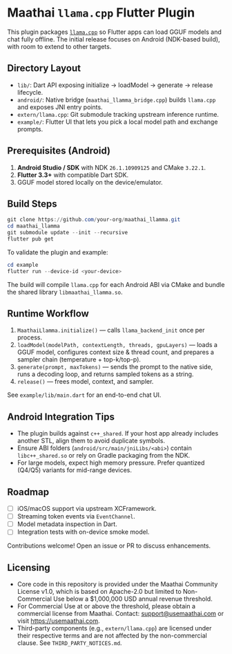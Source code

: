 # Maathai `llama.cpp` Flutter Plugin

This plugin packages [`llama.cpp`](https://github.com/ggml-org/llama.cpp) so Flutter apps can load GGUF models and chat fully offline. The initial release focuses on Android (NDK-based build), with room to extend to other targets.

## Directory Layout

- `lib/`: Dart API exposing initialize → loadModel → generate → release lifecycle.
- `android/`: Native bridge (`maathai_llamma_bridge.cpp`) builds `llama.cpp` and exposes JNI entry points.
- `extern/llama.cpp`: Git submodule tracking upstream inference runtime.
- `example/`: Flutter UI that lets you pick a local model path and exchange prompts.

## Prerequisites (Android)

1. **Android Studio / SDK** with NDK `26.1.10909125` and CMake `3.22.1`.
2. **Flutter 3.3+** with compatible Dart SDK.
3. GGUF model stored locally on the device/emulator.

## Build Steps

```powershell
git clone https://github.com/your-org/maathai_llamma.git
cd maathai_llamma
git submodule update --init --recursive
flutter pub get
```

To validate the plugin and example:

```powershell
cd example
flutter run --device-id <your-device>
```

The build will compile `llama.cpp` for each Android ABI via CMake and bundle the shared library `libmaathai_llamma.so`.

## Runtime Workflow

1. `MaathaiLlamma.initialize()` — calls `llama_backend_init` once per process.
2. `loadModel(modelPath, contextLength, threads, gpuLayers)` — loads a GGUF model, configures context size & thread count, and prepares a sampler chain (temperature + top-k/top-p).
3. `generate(prompt, maxTokens)` — sends the prompt to the native side, runs a decoding loop, and returns sampled tokens as a string.
4. `release()` — frees model, context, and sampler.

See `example/lib/main.dart` for an end-to-end chat UI.

## Android Integration Tips

- The plugin builds against `c++_shared`. If your host app already includes another STL, align them to avoid duplicate symbols.
- Ensure ABI folders (`android/src/main/jniLibs/<abi>`) contain `libc++_shared.so` or rely on Gradle packaging from the NDK.
- For large models, expect high memory pressure. Prefer quantized (Q4/Q5) variants for mid-range devices.

## Roadmap

- [ ] iOS/macOS support via upstream XCFramework.
- [ ] Streaming token events via `EventChannel`.
- [ ] Model metadata inspection in Dart.
- [ ] Integration tests with on-device smoke model.

Contributions welcome! Open an issue or PR to discuss enhancements.




## Licensing

- Core code in this repository is provided under the Maathai Community License v1.0, which is based on Apache-2.0 but limited to Non-Commercial Use below a $1,000,000 USD annual revenue threshold.
- For Commercial Use at or above the threshold, please obtain a commercial license from Maathai. Contact: support@usemaathai.com or visit https://usemaathai.com.
- Third-party components (e.g., `extern/llama.cpp`) are licensed under their respective terms and are not affected by the non-commercial clause. See `THIRD_PARTY_NOTICES.md`.
